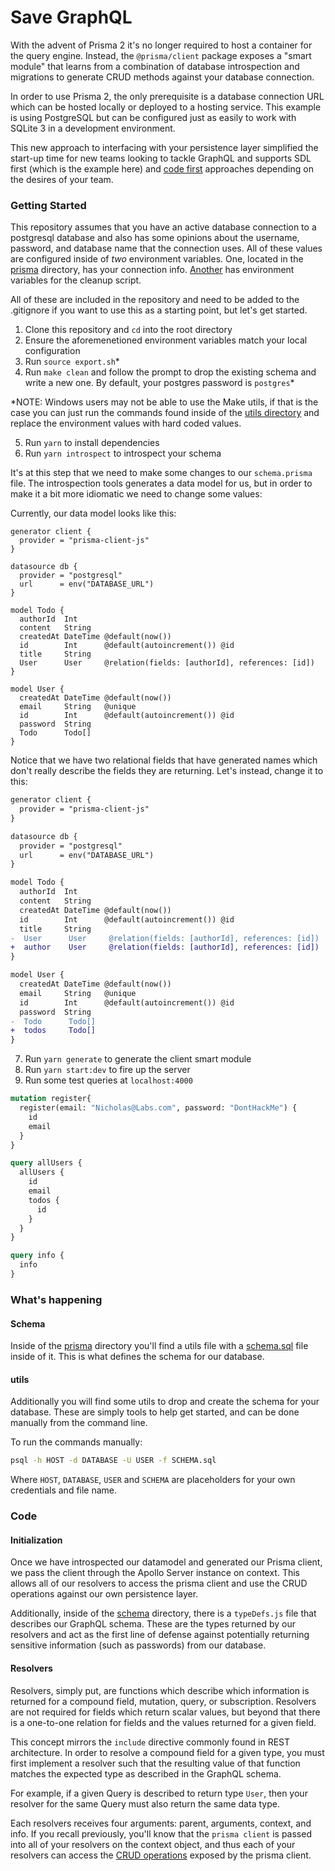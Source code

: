 # Save GraphQL

With the advent of Prisma 2 it's no longer required to host a container for the query engine. Instead, the `@prisma/client` package exposes a "smart module" that learns from a combination of database introspection and migrations to generate CRUD methods against your database connection.

In order to use Prisma 2, the only prerequisite is a database connection URL which can be hosted locally or deployed to a hosting service. This example is using PostgreSQL but can be configured just as easily to work with SQLite 3 in a development environment.

This new approach to interfacing with your persistence layer simplified the start-up time for new teams looking to tackle GraphQL and supports SDL first (which is the example here) and [code first][2] approaches depending on the desires of your team.

### Getting Started

This repository assumes that you have an active database connection to a postgresql database and also has some opinions about the username, password, and database name that the connection uses. All of these values are configured inside of *two* environment variables. One, located in the [prisma](/prisma/.env) directory, has your connection info. [Another](.env) has environment variables for the cleanup script.

All of these are included in the repository and need to be added to the .gitignore if you want to use this as a starting point, but let's get started.

1. Clone this repository and `cd` into the root directory
2. Ensure the aforemenetioned environment variables match your local configuration
3. Run `source export.sh`*
4. Run `make clean` and follow the prompt to drop the existing schema and write a new one. By default, your postgres password is `postgres`*

*NOTE: Windows users may not be able to use the Make utils, if that is the case you can just run the commands found inside of the [utils directory](./prisma/utils/clean.sh) and replace the environment values with hard coded values.

5. Run `yarn` to install dependencies
6. Run `yarn introspect` to introspect your schema

It's at this step that we need to make some changes to our `schema.prisma` file. The introspection tools generates a data model for us, but in order to make it a bit more idiomatic we need to change some values:


Currently, our data model looks like this:

```
generator client {
  provider = "prisma-client-js"
}

datasource db {
  provider = "postgresql"
  url      = env("DATABASE_URL")
}

model Todo {
  authorId  Int
  content   String
  createdAt DateTime @default(now())
  id        Int      @default(autoincrement()) @id
  title     String
  User      User     @relation(fields: [authorId], references: [id])
}

model User {
  createdAt DateTime @default(now())
  email     String   @unique
  id        Int      @default(autoincrement()) @id
  password  String
  Todo      Todo[]
}
```

Notice that we have two relational fields that have generated names which don't really describe the fields they are returning. Let's instead, change it to this:

```diff
generator client {
  provider = "prisma-client-js"
}

datasource db {
  provider = "postgresql"
  url      = env("DATABASE_URL")
}

model Todo {
  authorId  Int
  content   String
  createdAt DateTime @default(now())
  id        Int      @default(autoincrement()) @id
  title     String
-  User      User     @relation(fields: [authorId], references: [id])
+  author    User     @relation(fields: [authorId], references: [id])
}

model User {
  createdAt DateTime @default(now())
  email     String   @unique
  id        Int      @default(autoincrement()) @id
  password  String
-  Todo      Todo[]
+  todos     Todo[]
}
```

7. Run `yarn generate` to generate the client smart module
8. Run `yarn start:dev` to fire up the server
9. Run some test queries at `localhost:4000`

```graphql
mutation register{
  register(email: "Nicholas@Labs.com", password: "DontHackMe") {
    id
    email
  }
}

query allUsers {
  allUsers {
    id
    email
    todos {
      id
    }
  }
}

query info {
  info
}
```

### What's happening

#### Schema

Inside of the [prisma](./prisma) directory you'll find a utils file with a [schema.sql](/prisma/utils/schema.sql) file inside of it. This is what defines the schema for our database.

#### utils

Additionally you will find some utils to drop and create the schema for your database. These are simply tools to help get started, and can be done manually from the command line.

To run the commands manually:

```bash
psql -h HOST -d DATABASE -U USER -f SCHEMA.sql
```

Where `HOST`, `DATABASE`, `USER` and `SCHEMA` are placeholders for your own credentials and file name.

### Code

#### Initialization

Once we have introspected our datamodel and generated our Prisma client, we pass the client through the Apollo Server instance on context. This allows all of our resolvers to access the prisma client and use the CRUD operations against our own persistence layer.

Additionally, inside of the [schema](./src/schema) directory, there is a `typeDefs.js` file that describes our GraphQL schema. These are the types returned by our resolvers and act as the first line of defense against potentially returning sensitive information (such as passwords) from our database.

#### Resolvers

Resolvers, simply put, are functions which describe which information is returned for a compound field, mutation, query, or subscription. Resolvers are not required for fields which return scalar values, but beyond that there is a one-to-one relation for fields and the values returned for a given field.

This concept mirrors the `include` directive commonly found in REST architecture. In order to resolve a compound field for a given type, you must first implement a resolver such that the resulting value of that function matches the expected type as described in the GraphQL schema.

For example, if a given Query is described to return type `User`, then your resolver for the same Query must also return the same data type.

Each resolvers receives four arguments: parent, arguments, context, and info. If you recall previously, you'll know that the `prisma client` is passed into all of your resolvers on the context object, and thus each of your resolvers can access the [CRUD operations](https://www.prisma.io/docs/reference/tools-and-interfaces/prisma-client/crud/) exposed by the prisma client.

[2]: https://www.prisma.io/blog/the-problems-of-schema-first-graphql-development-x1mn4cb0tyl3
